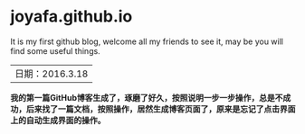# joyafa.github.io
It is my first github blog, welcome all my friends to see it, may be you will find some useful things.


<table>
    <tr>
        <td>日期：2016.3.18</td>
    </tr>
</table>

<b>我的第一篇GitHub博客生成了，琢磨了好久，按照说明一步一步操作，总是不成功，后来找了一篇文档，按照操作，居然生成博客页面了，原来是忘记了点击界面上的自动生成界面的操作。</b>


  